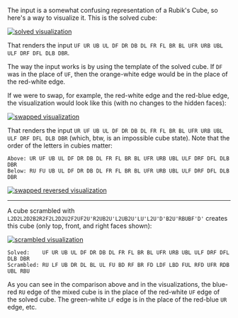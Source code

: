 The input is a somewhat confusing representation of a Rubik's Cube, so here's a way to visualize it. This is the solved cube:

[![solved visualization][1]][1]

That renders the input `UF UR UB UL DF DR DB DL FR FL BR BL UFR URB UBL ULF DRF DFL DLB DBR`.

The way the input works is by using the template of the solved cube. If `DF` was in the place of `UF`, then the orange-white edge would be in the place of the red-white edge.

If we were to swap, for example, the red-white edge and the red-blue edge, the visualization would look like this (with no changes to the hidden faces):

[![swapped visualization][2]][2]

That renders the input `UR UF UB UL DF DR DB DL FR FL BR BL UFR URB UBL ULF DRF DFL DLB DBR` (which, btw, is an impossible cube state). Note that the order of the letters in cubies matter:

    Above: UR UF UB UL DF DR DB DL FR FL BR BL UFR URB UBL ULF DRF DFL DLB DBR
    Below: RU FU UB UL DF DR DB DL FR FL BR BL UFR URB UBL ULF DRF DFL DLB DBR

[![swapped reversed visualization][3]][3]

---

A cube scrambled with `L2D2L2D2B2R2F2L2D2U2F2UF2U'R2UB2U'L2UB2U'LU'L2U'D'B2U'RBUBF'D'` creates this cube (only top, front, and right faces shown):

[![scrambled visualization][4]][4]

    Solved:    UF UR UB UL DF DR DB DL FR FL BR BL UFR URB UBL ULF DRF DFL DLB DBR
    Scrambled: RU LF UB DR DL BL UL FU BD RF BR FD LDF LBD FUL RFD UFR RDB UBL RBU

As you can see in the comparison above and in the visualizations, the blue-red `RU` edge of the mixed cube is in the place of the red-white `UF` edge of the solved cube. The green-white `LF` edge is in the place of the red-blue `UR` edge, etc.

   [1]: https://i.stack.imgur.com/bU5Nc.png
   [2]: https://i.stack.imgur.com/pdndD.png
   [3]: https://i.stack.imgur.com/mQF50.png
   [4]: https://i.stack.imgur.com/X8S81.png
